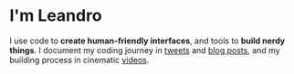 # I'm Leandro

I use code to **create human-friendly interfaces**, and tools to **build nerdy things**. I document my coding journey in [tweets](https://twitter.com/lean8086) and [blog posts](https://leandrolinares.com), and my building process in cinematic [videos](https://youtube.com/leandrolinares).
